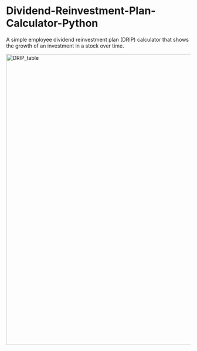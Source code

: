 # Dividend-Reinvestment-Plan-Calculator-Python

A simple employee dividend reinvestment plan (DRIP) calculator that shows the growth of an investment in a stock over time.

<img width="793" alt="DRIP_table" src="https://user-images.githubusercontent.com/98411949/197050911-eec189ff-c5fd-45c7-91a3-1139564c21ba.png">
